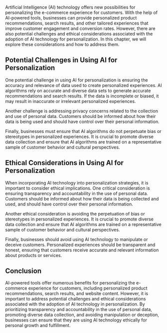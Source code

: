 
Artificial Intelligence (AI) technology offers new possibilities for personalizing the e-commerce experience for customers. With the help of AI-powered tools, businesses can provide personalized product recommendations, search results, and other tailored experiences that improve customer engagement and conversion rates. However, there are also potential challenges and ethical considerations associated with the adoption of AI technology for personalization. In this chapter, we will explore these considerations and how to address them.

Potential Challenges in Using AI for Personalization
----------------------------------------------------

One potential challenge in using AI for personalization is ensuring the accuracy and relevance of data used to create personalized experiences. AI algorithms rely on accurate and diverse data sets to generate accurate recommendations and search results. If the data is incomplete or biased, it may result in inaccurate or irrelevant personalized experiences.

Another challenge is addressing privacy concerns related to the collection and use of personal data. Customers should be informed about how their data is being used and should have control over their personal information.

Finally, businesses must ensure that AI algorithms do not perpetuate bias or stereotypes in personalized experiences. It is crucial to promote diverse data collection and ensure that AI algorithms are trained on a representative sample of customer behavior and cultural perspectives.

Ethical Considerations in Using AI for Personalization
------------------------------------------------------

When incorporating AI technology into personalization strategies, it is important to consider ethical implications. One critical consideration is ensuring transparency and accountability in the use of personal data. Customers should be informed about how their data is being collected and used, and should have control over their personal information.

Another ethical consideration is avoiding the perpetuation of bias or stereotypes in personalized experiences. It is crucial to promote diverse data collection and ensure that AI algorithms are trained on a representative sample of customer behavior and cultural perspectives.

Finally, businesses should avoid using AI technology to manipulate or deceive customers. Personalized experiences should be transparent and honest, ensuring that customers receive accurate and relevant information about products or services.

Conclusion
----------

AI-powered tools offer numerous benefits for personalizing the e-commerce experience for customers, including personalized product recommendations, search results, and website content. However, it is important to address potential challenges and ethical considerations associated with the adoption of AI technology in personalization. By prioritizing transparency and accountability in the use of personal data, promoting diverse data collection, and avoiding manipulation or deception, businesses can ensure that they are using AI technology ethically for personal growth and fulfillment.
